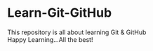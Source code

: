 # Learn-Git-GitHub
This repository is all about learning Git &amp; GitHub 
<br> Happy Learning...All the best! 
